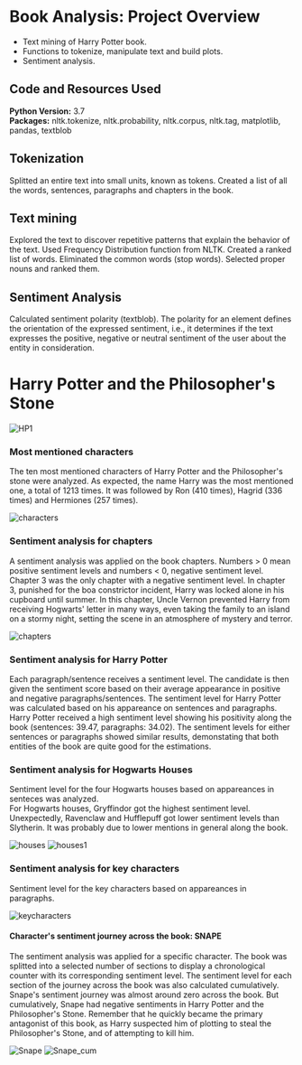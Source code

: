 # Book Analysis: Project Overview  
* Text mining of Harry Potter book. 
* Functions to tokenize, manipulate text and build plots.
* Sentiment analysis. 

## Code and Resources Used
**Python Version:** 3.7   
**Packages:** nltk.tokenize, nltk.probability, nltk.corpus, nltk.tag, matplotlib, pandas, textblob  

## Tokenization
Splitted an entire text into small units, known as tokens. Created a list of all the words, sentences, paragraphs and chapters in the book.  

## Text mining
Explored the text to discover repetitive patterns that explain the behavior of the text. Used Frequency Distribution function from NLTK. Created a ranked list of words. Eliminated the common words (stop words). Selected proper nouns and ranked them. 

## Sentiment Analysis
Calculated sentiment polarity (textblob). The polarity for an element defines the orientation of the expressed sentiment, i.e., it determines if the text expresses the positive, negative or neutral sentiment of the user about the entity in consideration.  


# Harry Potter and the Philosopher's Stone

![HP1]()

### Most mentioned characters
The ten most mentioned characters of Harry Potter and the Philosopher's stone were analyzed. As expected, the name Harry was the most mentioned one, a total of 1213 times. It was followed by Ron (410 times), Hagrid (336 times) and Hermiones (257 times).  

![characters]()

### Sentiment analysis for chapters
A sentiment analysis was applied on the book chapters. Numbers > 0 mean positive sentiment levels and numbers < 0, negative sentiment level. Chapter 3 was the only chapter with a negative sentiment level. In chapter 3, punished for the boa constrictor incident, Harry was locked alone in his cupboard until summer. In this chapter, Uncle Vernon prevented Harry from receiving Hogwarts' letter in many ways, even taking the family to an island on a stormy night, setting the scene in an atmosphere of mystery and terror.

![chapters]()

### Sentiment analysis for Harry Potter
Each paragraph/sentence receives a sentiment level. The candidate is then given the sentiment score based on their average appearance in positive and negative paragraphs/sentences.
The sentiment level for Harry Potter was calculated based on his appareance on sentences and paragraphs.
Harry Potter received a high sentiment level showing his positivity along the book (sentences: 39.47, paragraphs: 34.02). The sentiment levels for either sentences or paragraphs showed similar results, demonstating that both entities of the book are quite good for the estimations.

### Sentiment analysis for Hogwarts Houses
Sentiment level for the four Hogwarts houses based on appareances in senteces was analyzed.   
For Hogwarts houses, Gryffindor got the highest sentiment level. Unexpectedly, Ravenclaw and Hufflepuff got lower sentiment levels than Slytherin. It was probably due to lower mentions in general along the book.

![houses]()
![houses1]()

### Sentiment analysis for key characters
Sentiment level for the key characters based on appareances in paragraphs.

![keycharacters]()

#### Character's sentiment journey across the book: SNAPE
The sentiment analysis was applied for a specific character. The book was splitted into a selected number of sections to display a chronological counter with its corresponding sentiment level. The sentiment level for each section of the journey across the book was also calculated cumulatively.
Snape's sentiment journey was almost around zero across the book. But cumulatively, Snape had negative sentiments in Harry Potter and the Philosopher's Stone. Remember that he quickly became the primary antagonist of this book, as Harry suspected him of plotting to steal the Philosopher's Stone, and of attempting to kill him.

![Snape]()
![Snape_cum]()